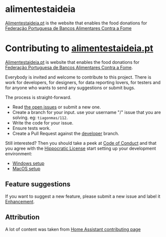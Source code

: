 # alimentestaideia

[Alimentestaideia.pt](http://alimentestaideia.pt/) is the website that enables the food donations for [Federação Portuguesa de Bancos Alimentares Contra a Fome](https://www.bancoalimentar.pt/)

# Contributing to [alimentestaideia.pt](http://alimentestaideia.pt/)

[Alimentestaideia.pt](http://alimentestaideia.pt/) is website that enables the food donations for [Federação Portuguesa de Bancos Alimentares Contra a Fome](https://www.bancoalimentar.pt/).

Everybody is invited and welcome to contribute to this project. There is work for developers, for designers, for data reporting lovers, for testers and for anyone who wants to send any suggestions or submit bugs.

The process is straight-forward.

 - Read [the open issues](https://github.com/banco-alimentar/alimentestaideia.pt/issues) or submit a new one.
 - Create a branch for your input. use your username "/" issue that you are solving. eg: `tiagonmas/112`.
 - Write the code for your issue.
 - Ensure tests work.
 - Create a Pull Request against the [developer](https://github.com/banco-alimentar/alimentestaideia.pt/tree/developer) branch.

Still interested? Then you should take a peek at [Code of Conduct](CODE_OF_CONDUCT.md) and that you agree with the [Hippocratic License](LICENSE.md) start setting up your development environment:

- [Windows setup](Documentation/Contributing-Windows-setup.md)
- [MacOS setup](Documentation/Contributing-MacOS-setup.md)

## Feature suggestions

If you want to suggest a new feature, please submit a new issue and label it [Enhancement](https://github.com/banco-alimentar/alimentestaideia.pt/issues?q=is%3Aissue+is%3Aopen+label%3Aenhancement).

## Attribution
A lot of content was taken from [Home Assistant contributing page](https://github.com/home-assistant/core/blob/dev/CONTRIBUTING.md)
